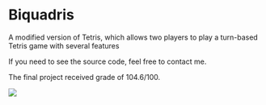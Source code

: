# Biquadris
A modified version of Tetris, which allows two players to play a turn-based Tetris game with several features

If you need to see the source code, feel free to contact me.

The final project received grade of 104.6/100.

![](cs246-final-project-grade)

